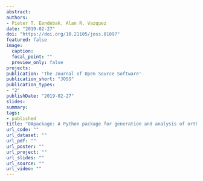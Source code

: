 ```yaml
---
abstract: 
authors:
- Pieter T. Eendebak, Alan R. Vazquez
date: "2019-02-27"
doi: "https://doi.org/10.21105/joss.01097"
featured: false
image:
  caption:
  focal_point: ""
  preview_only: false
projects:
publication: 'The Journal of Open Source Software'
publication_short: "JOSS"
publication_types:
- "2"
publishDate: "2019-02-27"
slides:
summary:
tags:
- published
title: "OApackage: A Python package for generation and analysis of orthogonal arrays, optimal designs and conference designs"
url_code: ""
url_dataset: ""
url_pdf: ""
url_poster: ""
url_project: ""
url_slides: ""
url_source: ""
url_video: ""
---
```

